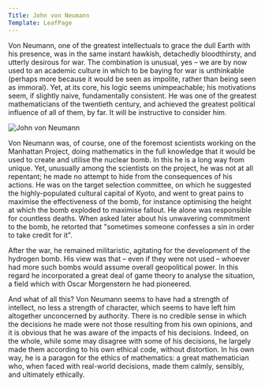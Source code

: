 ```yaml
---
Title: John von Neumann
Template: LeafPage
---
```


Von Neumann, one of the greatest intellectuals to grace the dull Earth with his presence, was in the same instant hawkish, detachedly bloodthirsty, and utterly desirous for war. The combination is unusual, yes – we are by now used to an academic culture in which to be baying for war is unthinkable (perhaps more because it would be seen as impolite, rather than being seen as immoral). Yet, at its core, his logic seems unimpeachable; his motivations seem, if slightly naive, fundamentally consistent. He was one of the greatest mathematicians of the twentieth century, and achieved the greatest political influence of all of them, by far. It will be instructive to consider him. 

![John von Neumann](/course/media/vonneumann.gif "John von Neumann")

Von Neumann was, of course, one of the foremost scientists working on the Manhattan Project, doing mathematics in the full knowledge that it would be used to create and utilise the nuclear bomb. In this he is a long way from unique. Yet, unusually among the scientists on the project, he was not at all repentant; he made no attempt to hide from the consequences of his actions. He was on the target selection committee, on which he suggested the highly-populated cultural capital of Kyoto, and went to great pains to maximise the effectiveness of the bomb, for instance optimising the height at which the bomb exploded to maximise fallout. He alone was responsible for countless deaths. When asked later about his unwavering commitment to the bomb, he retorted that "sometimes someone confesses a sin in order to take credit for it".

After the war, he remained militaristic, agitating for the development of the hydrogen bomb. His view was that – even if they were not used – whoever had more such bombs would assume overall geopolitical power. In this regard he incorporated a great deal of game theory to analyse the situation, a field which with Oscar Morgenstern he had pioneered. 

And what of all this? Von Neumann seems to have had a strength of intellect, no less a strength of character, which seems to have left him altogether unconcerned by authority. There is no credible sense in which the decisions he made were not those resulting from his own opinions, and it is obvious that he was aware of the impacts of his decisions. Indeed, on the whole, while some may disagree with some of his decisions, he largely made them according to his own ethical code, without distortion. In his own way, he is a paragon for the ethics of mathematics: a great mathematician who, when faced with real-world decisions, made them calmly, sensibly, and ultimately ethically. 
